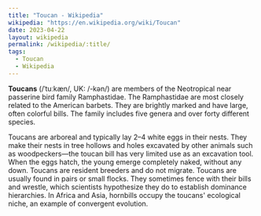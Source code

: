 ```yaml
---
title: "Toucan - Wikipedia"
wikipedia: "https://en.wikipedia.org/wiki/Toucan"
date: 2023-04-22
layout: wikipedia
permalink: /wikipedia/:title/
tags:
  - Toucan
  - Wikipedia
---
```

**Toucans** (/ˈtuːkæn/, UK: /-kən/) are members of the Neotropical near passerine bird family Ramphastidae. The Ramphastidae are most closely related to the American barbets. They are brightly marked and have large, often colorful bills. The family includes five genera and over forty different species.

Toucans are arboreal and typically lay 2–4 white eggs in their nests. They make their nests in tree hollows and holes excavated by other animals such as woodpeckers—the toucan bill has very limited use as an excavation tool. When the eggs hatch, the young emerge completely naked, without any down. Toucans are resident breeders and do not migrate. Toucans are usually found in pairs or small flocks. They sometimes fence with their bills and wrestle, which scientists hypothesize they do to establish dominance hierarchies. In Africa and Asia, hornbills occupy the toucans' ecological niche, an example of convergent evolution.
